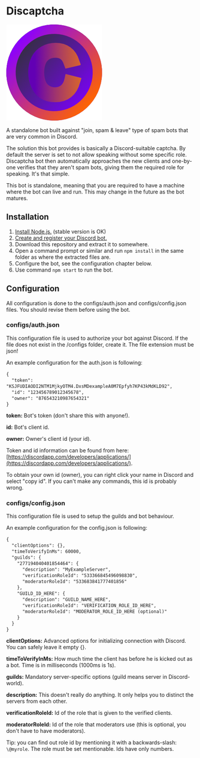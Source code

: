# Discaptcha

![alt text](https://github.com/ahoys/discaptcha/blob/master/src/assets/avatar_sm.png "Discaptcha")

A standalone bot built against "join, spam & leave" type of spam bots that are very common in Discord.

The solution this bot provides is basically a Discord-suitable captcha. By default the server is set to not allow speaking without some specific role. Discaptcha bot then automatically approaches the new clients and one-by-one verifies that they aren't spam bots, giving them the required role for speaking. It's that simple.

This bot is standalone, meaning that you are required to have a machine where the bot can live and run.
This may change in the future as the bot matures.

## Installation

1. [Install Node.js.](https://nodejs.org/en/) (stable version is OK)
2. [Create and register your Discord bot.](https://discordapp.com/developers/applications/)
3. Download this repository and extract it to somewhere.
4. Open a command prompt or similar and run `npm install` in the same folder as where the extracted files are.
5. Configure the bot, see the configuration chapter below.
6. Use command `npm start` to run the bot.

## Configuration
All configuration is done to the configs/auth.json and configs/config.json files. You should revise them before using the bot.

### configs/auth.json
This configuration file is used to authorize your bot against Discord. If the file does not exist in the /configs folder, create it. The file extension must be json!

An example configuration for the auth.json is following:
```
{
  "token": "KSJFUDIAODI2NTM1MjkyOTM4.DxsMDexampleA0M7Epfyh7KP43kMdKLD92",
  "id": "123456789012345678",
  "owner": "876543210987654321"
}
```

**token:** Bot's token (don't share this with anyone!).

**id:** Bot's client id.

**owner:** Owner's client id (your id).

Token and id information can be found from here: [https://discordapp.com/developers/applications/](https://discordapp.com/developers/applications/).

To obtain your own id (owner), you can right click your name in Discord and select "copy id". If you can't make any commands, this id is probably wrong.

### configs/config.json
This configuration file is used to setup the guilds and bot behaviour.

An example configuration for the config.json is following:
```
{
  "clientOptions": {},
  "timeToVerifyInMs": 60000,
  "guilds": {
    "277194040401854464": {
      "description": "MyExampleServer",
      "verificationRoleId": "533366845496098830",
      "moderatorRoleId": "533683841777401856"
    },
    "GUILD_ID_HERE": {
      "description": "GUILD_NAME_HERE",
      "verificationRoleId": "VERIFICATION_ROLE_ID_HERE",
      "moderatorRoleId": "MODERATOR_ROLE_ID_HERE (optional)"
    }
  }
}
```

**clientOptions:** Advanced options for initializing connection with Discord. You can safely leave it empty {}.

**timeToVerifyInMs:** How much time the client has before he is kicked out as a bot. Time is in milliseconds (1000ms is 1s).

**guilds:** Mandatory server-specific options (guild means server in Discord-world).

**description:** This doesn't really do anything. It only helps you to distinct the servers from each other.

**verificationRoleId:** Id of the role that is given to the verified clients.

**moderatorRoleId:** Id of the role that moderators use (this is optional, you don't have to have moderators).

Tip: you can find out role id by mentioning it with a backwards-slash: `\@myrole`. The role must be set mentionable. Ids have only numbers.
